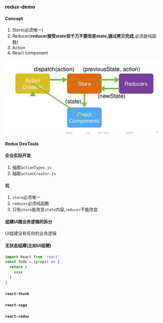 ### redux-demo
#### Concept
1. Store(必须唯一)
2. Reducer(**reducer接受state但千万不要改变state,通过拷贝完成**,必须是纯函数)
1. Action
2. React component

![](./redux.png)

#### Redux DevTools

#### 企业实际开发
1. 抽取`actionTypes.js`
2. 抽取`actionCreator.js`

#### 坑
1. `store`必须唯一
2. `reducer`必须纯函数
3. 只有`store`能改变`state`内容,`reducer`不能改变


#### 组建UI跟业务逻辑的拆分
UI组建没有任何的业务逻辑
#### 无状态组建(比如UI组建)
```javascript
import React from 'react'
const Todo = (props) => {
  return (
    xxxx
  )
}
```

#### `react-thunk`
#### `react-saga`
#### `react-redux`